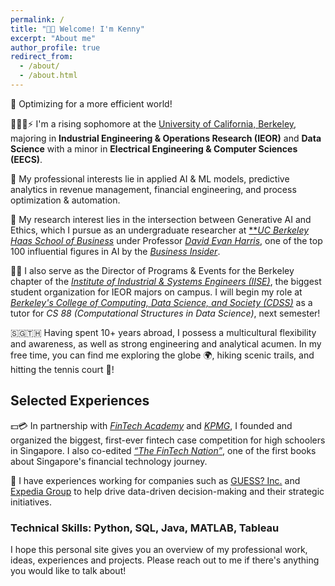 ```yaml
---
permalink: /
title: "👋🏻 Welcome! I'm Kenny"
excerpt: "About me"
author_profile: true
redirect_from: 
  - /about/
  - /about.html
---
```

🔌 Optimizing for a more efficient world!

👨🏻‍💻⚡ I'm a rising sophomore at the [University of California, Berkeley](https://www.berkeley.edu/), majoring in **Industrial Engineering & Operations Research (IEOR)** and **Data Science** with a minor in **Electrical Engineering & Computer Sciences (EECS)**.

🥼 My professional interests lie in applied AI & ML models, predictive analytics in revenue management, financial engineering, and process optimization & automation. 

🧪 My research interest lies in the intersection between Generative AI and Ethics, which I pursue as an undergraduate researcher at [***UC Berkeley Haas School of Business*](https://haas.berkeley.edu/) under Professor [*David Evan Harris*](https://haas.berkeley.edu/faculty/harris-david/), one of the top 100 influential figures in AI by the [*Business Insider*](https://www.businessinsider.com/the-ai-100-2023-the-people-who-make-ai-intelligent-2023-10).

👷🏻 I also serve as the Director of Programs & Events for the Berkeley chapter of the [*Institute of Industrial & Systems Engineers (IISE)*](https://iise.berkeley.edu/), the biggest student organization for IEOR majors on campus. I will begin my role at [*Berkeley's College of Computing, Data Science, and Society (CDSS)*](https://cdss.berkeley.edu/)  as a tutor for *CS 88 (Computational Structures in Data Science)*, next semester!

🇸🇬🇹🇭 Having spent 10+ years abroad, I possess a multicultural flexibility and awareness, as well as strong engineering and analytical acumen. In my free time, you can find me exploring the globe 🌍, hiking scenic trails, and hitting the tennis court 🎾!

## Selected Experiences

💵💳 In partnership with [*FinTech Academy*](https://fin.edu.sg/) and [*KPMG*](https://kpmg.com/xx/en/home.html), I founded and organized the biggest, first-ever fintech case competition for high schoolers in Singapore. I also co-edited [*“The FinTech Nation”*](https://www.fintechnation.io/), one of the first books about Singapore's financial technology journey.

👔 I have experiences working for companies such as [GUESS? Inc.](https://www.guess.com/us/en/home/) and [Expedia Group](https://expediagroup.com/) to help drive data-driven decision-making and their strategic initiatives.


### Technical Skills: Python, SQL, Java, MATLAB, Tableau

I hope this personal site gives you an overview of my professional work, ideas, experiences and projects. Please reach out to me if there's anything you would like to talk about!




